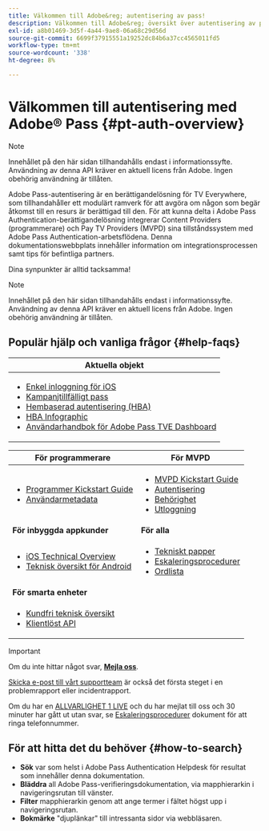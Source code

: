 ```yaml
---
title: Välkommen till Adobe&reg; autentisering av pass!
description: Välkommen till Adobe&reg; översikt över autentisering av pass
exl-id: a8b01469-3d5f-4a44-9ae8-06a68c29d56d
source-git-commit: 6699f37915551a19252dc84b6a37cc4565011fd5
workflow-type: tm+mt
source-wordcount: '338'
ht-degree: 8%

---
```


# Välkommen till autentisering med Adobe® Pass {#pt-auth-overview}

>[!NOTE]
>
>Innehållet på den här sidan tillhandahålls endast i informationssyfte. Användning av denna API kräver en aktuell licens från Adobe. Ingen obehörig användning är tillåten.

Adobe Pass-autentisering är en berättigandelösning för TV Everywhere, som tillhandahåller ett modulärt ramverk för att avgöra om någon som begär åtkomst till en resurs är berättigad till den. För att kunna delta i Adobe Pass Authentication-berättigandelösning integrerar Content Providers (programmerare) och Pay TV Providers (MVPD) sina tillståndssystem med Adobe Pass Authentication-arbetsflödena. Denna dokumentationswebbplats innehåller information om integrationsprocessen samt tips för befintliga partners.

Dina synpunkter är alltid tacksamma!

>[!NOTE]
>
>Innehållet på den här sidan tillhandahålls endast i informationssyfte. Användning av denna API kräver en aktuell licens från Adobe. Ingen obehörig användning är tillåten.

## Populär hjälp och vanliga frågor {#help-faqs}

| **Aktuella objekt** |
|-|
| <ul><li>[Enkel inloggning för iOS](/help/authentication/apple-sso-overview.md)</li><li>[Kampanjtillfälligt pass](/help/authentication/promotional-temp-pass.md)</li><li>[Hembaserad autentisering (HBA)](/help/authentication/home-based-authn-tve.md)</li><li>[HBA Infographic](https://dzf8vqv24eqhg.cloudfront.net/userfiles/258/326/ckfinder/files/AdobeNewsletterHBA.pdf)</li><li>[Användarhandbok för Adobe Pass TVE Dashboard](/help/authentication/tve-dashboard-user-guide.md)</li></ul> |

| **För programmerare** | **För MVPD** |
|------------------------------------------------------------------------------|-------------------------------------------------------------------------------------------------|
| <ul><li>[Programmer Kickstart Guide](/help/authentication/programmer-kickstart-guide.md)</li><li>[Användarmetadata](/help/authentication/user-metadata.md)</li></ul> | <ul><li>[MVPD Kickstart Guide](/help/authentication/mvpd-kickstart-guide.md)</li><li>[Autentisering](/help/authentication/authn-usecase.md)</li><li>[Behörighet](/help/authentication/authz-usecase.md)</li><li>[Utloggning](/help/authentication/usecase-mvpd-logout.md)</li></ul> |
| **För inbyggda appkunder** | **För alla** |
| <ul><li>[iOS Technical Overview](/help/authentication/iostvos-sdk-overview.md)</li><li>[Teknisk översikt för Android](/help/authentication/android-sdk-overview.md)</li></ul> | <ul><li>[Tekniskt papper](/help/authentication/technical-paper.md)</li><li>[Eskaleringsprocedurer](/help/authentication/escalation-procedures.md)</li><li>[Ordlista](/help/authentication/glossary.md)</li></ul> |
| **För smarta enheter** | |
| <ul><li>[Kundfri teknisk översikt](/help/authentication/rest-api-overview.md)</li><li>[Klientlöst API](/help/authentication/rest-api-reference.md)</li></ul> | |

>[!IMPORTANT]
>
>Om du inte hittar något svar, [**Mejla oss**](mailto:tve-support@adobe.com).
>
>[Skicka e-post till vårt supportteam](mailto:tve-support@adobe.com) är också det första steget i en problemrapport eller incidentrapport.
>
>Om du har en [ALLVARLIGHET 1 LIVE](/help/authentication/escalation-procedures.md) och du har mejlat till oss och 30 minuter har gått ut utan svar, se [Eskaleringsprocedurer](/help/authentication/escalation-procedures.md) dokument för att ringa telefonnummer.
>


## För att hitta det du behöver {#how-to-search}

* **Sök** var som helst i Adobe Pass Authentication Helpdesk för resultat som innehåller denna dokumentation.
* **Bläddra** all Adobe Pass-verifieringsdokumentation, via mapphierarkin i navigeringsrutan till vänster.
* **Filter** mapphierarkin genom att ange termer i fältet högst upp i navigeringsrutan.
* **Bokmärke** &quot;djuplänkar&quot; till intressanta sidor via webbläsaren.
